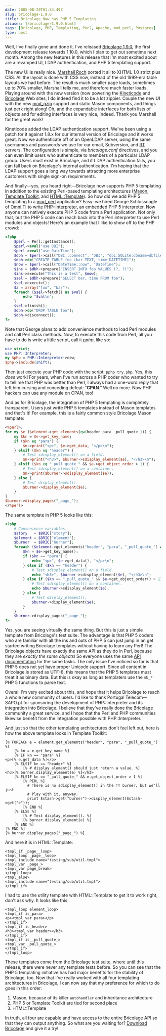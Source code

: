 ```yaml
--- 
date: 2005-08-20T01:33:49Z
slug: bricolage-1.9.0
title: Bricolage Now has PHP 5 Templating
aliases: [/bricolage/1.9.0.html]
tags: [Bricolage, PHP, Templating, Perl, Apache, mod_perl, Postgres]
type: post
---
```


Well, I've finally gone and done it. I've released [Bricolage 1.9.0], the first
development release towards 1.10.0, which I plan to get out sometime next month.
Among the new features in this release that I'm most excited about are a
revamped UI, LDAP authentication, and PHP 5 templating support.

The new UI is really nice. [Marshall Roch] ported it all to XHTML 1.0 strict
plus CSS. All the layout is done with CSS now, instead of the old 1999-era table
layouts we had before. The result is much smaller page loads, sometimes up to
70% smaller, Marshall tells me, and therefore much faster loads. Playing around
with the new version (now powering the [Kineticode] and [Bricolage] Web sites, I
do indeed find it to be a lot zippier. Couple the new UI with the new
[mod\_gzip] support and static Mason components, and things just perk right
along! Oh, and the expandable interfaces for both lists of objects and for
editing interfaces is very nice, indeed. Thank you Marshall for the great work!

Kineticode added the LDAP authentication support. We've been using a patch for
it against 1.8.x for our internal version of Bricolage and it works great. Now
we authenticate off of an OpenLDAP server, using the same usernames and
passwords we use for our email, Subversion, and [RT] servers. The configuration
is simple, via *bricolage.conf* directives, and you can even limit users who
authenticate to members of a particular LDAP group. Users must exist in
Bricolage, and if LDAP authentication fails, you can fall back on Bricolage's
internal authentication. I'm hoping that the LDAP support goes a long way
towards attracting more enterprise customers with single sign-on requirements.

And finally—yes, you heard right—Bricolage now supports PHP 5 templating in
addition to the existing Perl-based templating architectures ([Mason], [Template
Toolkit], and [HTML::Template]). So how did we add PHP 5 templating to a
[mod\_perl] application? Easy: we hired George Schlossnagle of [Omni TI] to
write [PHP::Interpreter], an embedded PHP 5 interpreter. Now anyone can natively
execute PHP 5 code from a Perl application. Not only that, but the PHP 5 code
can reach back into the Perl interpreter to use Perl modules and objects! Here's
an example that I like to show off to the PHP crowd:

``` php
<?php
    $perl = Perl::getInstance();
    $perl->eval("use DBI");
    $perl->eval("use DateTime");
    $dbh = $perl->call("DBI::connect", "DBI", "dbi:SQLite:dbname=dbfile");
    $dbh->do("CREATE TABLE foo (bar TEXT, time DATETIME)");
    $now = $perl->call("DateTime::now", "DateTime");
    $ins = $dbh->prepare("INSERT INTO foo VALUES (?, ?)");
    $ins->execute("This is a test", $now);
    $sel = $dbh->prepare("SELECT bar, time FROM foo");
    $sel->execute();
    $a = array("foo", "bar");
    foreach ($sel->fetch() as $val) {
        echo "$val\n";
    }
    $sel->finish();
    $dbh->do("DROP TABLE foo");
    $dbh->disconnect();
?>
```

Note that George plans to add convenience methods to load Perl modules and call
Perl class methods. Now, to execute this code from Perl, all you have to do is
write a little script, call it *pphp*, like so:

``` perl
use strict;
use PHP::Interpreter;
my $php = PHP::Interpreter->new;
$php->include(shift);
```

Then just execute your PHP code with the script: `pphp try.php`. Yes, this
*does* work! For years, when I've run across a PHP coder who wanted to try to
tell me that PHP was better than Perl, I always had a one-word reply that left
him cursing and conceding defeat: “**CPAN**.” Well no more. Now PHP hackers can
use any module on CPAN, too!

And as for Bricolage, the integration of PHP 5 templating is completely
transparent. Users just write PHP 5 templates instead of Mason templates and
that's it! For example, this is a fairly common style Bricolage Mason template:

``` perl
<%perl>;
for my $e ($element->get_elements(qw(header para _pull_quote_))) {
    my $kn = $e->get_key_name;
    if ($kn eq "para") {
        $m->print("<p>", $e->get_data, "</p>\n");
    } elsif ($kn eq "header") {
        # Test sdisplay_element() on a field.
        $m->print("<h3>", $burner->sdisplay_element($e), "</h3>\n");
    } elsif ($kn eq "_pull_quote_" && $e->get_object_order > 1) {
        # Test sdisplay_element() on a container.
        $m->print($burner->sdisplay_element($e));
    } else {
        # Test display_element().
        $burner->display_element($e);
    }
}
$burner->display_pages("_page_");
</%perl>
```

The same template in PHP 5 looks like this:

``` php
<?php
    # Convenience variables.
    $story   = $BRIC["story"];
    $element = $BRIC["element"];
    $burner  = $BRIC["burner"];
    foreach ($element->get_elements("header", "para", "_pull_quote_") as $e) {
        $kn = $e->get_key_name();
        if ($kn == "para") {
            echo "<p>", $e->get_data(), "</p>\n";
        } else if ($kn == "header") {
            # Test sdisplay_element() on a field.
            echo "<h3>", $burner->sdisplay_element($e), "</h3>\n";
        } else if ($kn == "_pull_quote_" && $e->get_object_order() > 1) {
            # Test sdisplay_element() on a container.
            echo $burner->sdisplay_element($e);
        } else {
            # Test display_element().
            $burner->display_element($e);
        }
    }
    $burner->display_pages("_page_");
?>
```

Yes, you are seeing virtually the same thing. But this is just a simple template
from Bricolage's test suite. The advantage is that PHP 5 coders who are familiar
with all the ins and outs of PHP 5 can just jump in an get started writing
Bricolage templates without having to learn any Perl! The Bricolage objects have
exactly the same API as they do in Perl, because they are *exactly the same
objects!* So everyone uses the same [API documentation] for the same tasks. The
only issue I've noticed so far is that PHP 5 does not yet have proper Unicode
support. Since all content in Bricolage is stored as UTF-8, this means that the
PHP 5 templates must treat it as binary data. But this is okay as long as
templaters use the `mb_*` PHP 5 functions to parse text.

Overall I'm very excited about this, and hope that it helps Bricolage to reach a
whole new community of users. I'd like to thank Portugal Telecom—SAPO.pt for
sponsoring the development of PHP::Interpreter and its integration into
Bricolage. I believe that they've really done the Bricolage community a great
service, and I hope that the Perl and PHP communities likewise benefit from the
integration possible with PHP::Interpreter.

And just so that the other templating architectures don't feel left out, here is
how the above template looks in Template Toolkit:

    [% FOREACH e = element.get_elements("header", "para", "_pull_quote_") %]
        [% kn = e.get_key_name %]
        [% IF kn == "para" %]
    <p>[% e.get_data %]</p>
        [% ELSIF kn == "header" %]
            [% # display_element() should just return a value. %]
    <h3>[% burner.display_element(e) %]</h3>
        [% ELSIF kn == "_pull_quote_" && e.get_object_order > 1 %]
            [% PERL %]
              # There is no sdisplay_element() in the TT burner, but we"ll just
              # Play with it, anyway.
              print $stash->get("burner")->display_element($stash->get("e"));
            [% END %]
        [% ELSE %]
            [% # Test display_element(). %]
            [% burner.display_element(e) %]
        [% END %]
    [% END %]
    [% burner.display_pages("_page_") %]

And here it is in HTML::Template:

    <tmpl_if _page__loop>
    <tmpl_loop _page__loop>
    <tmpl_include name="testing/sub/util.tmpl">
    <tmpl_var _page_>
    <tmpl_var page_break>
    </tmpl_loop>
    <tmpl_else>
    <tmpl_include name="testing/sub/util.tmpl">
    </tmpl_if>

I had to use the utility template with HTML::Template to get it to work right,
don't ask why. It looks like this:

    <tmpl_loop element_loop>
    <tmpl_if is_para>
    <p><tmpl_var para></p>
    </tmpl_if>
    <tmpl_if is_header>
    <h3><tmpl_var header></h3>
    </tmpl_if>
    <tmpl_if is__pull_quote_>
    <tmpl_var _pull_quote_>
    </tmpl_if>
    </tmpl_loop>

These templates come from the Bricolage test suite, where until this release,
there were never any template tests before. So you can see that the PHP 5
templating initiative has had major benefits for the stability of Bricolage,
too. Now that I've really worked with all four templating architectures in
Bricolage, I can now say that my preference for which to do goes in this order:

1.  Mason, because of its killer `autohandler` and inheritance architecture
2.  PHP 5 or Template Toolkit are tied for second place
3.  HTML::Template

In truth, all four are capable and have access to the entire Bricolage API so
that they can output anything. So what are you waiting for? [Download Bricolage]
and give it a try!

  [Bricolage 1.9.0]: http://www.bricolage.cc/news/announce/2005/08/19/bricolage-1.9.0/
    "Bricolage 1.9.0 “Punkin” Released"
  [Marshall Roch]: http://www.spastically.com/ "Marshall Roch's Blog"
  [Kineticode]: http://www.kineticode.com/ "Kineticode"
  [Bricolage]: http://www.bricolage.cc "Bricolage"
  [mod\_gzip]: http://www.schroepl.net/projekte/mod_gzip/ "mod_gzip home page"
  [RT]: http://www.bestpractical.com/ "Best Practical makes RT"
  [Mason]: http://www.masonhq.com/ "Mason HQ"
  [Template Toolkit]: http://www.template-toolkit.org/ "TT HQ"
  [HTML::Template]: http://search.cpan.org/dist/HTML-Template/
    "HTML::Template on CPAN"
  [mod\_perl]: http://perl.apache.org/ "mod_perl HQ"
  [Omni TI]: http://www.omniti.com/ "Omni TI Consulting"
  [PHP::Interpreter]: http://search.cpan.org/dist/PHP-Interpreter/
    "PHP::Interpreter on CPAN"
  [API documentation]: http://www.bricolage.cc/docs/devel/api/
    "Bricolage development API, subject to change"
  [Download Bricolage]: http://www.bricolage.cc/downloads/bricolage-1.9.0.tar.gz
    "Download Bricolage 1.9.0"
